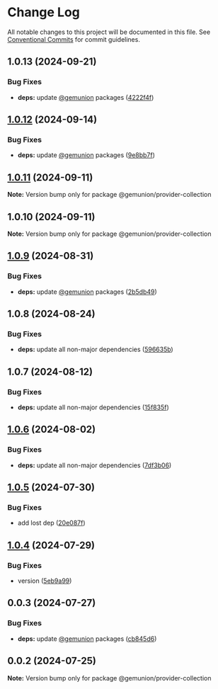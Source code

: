 # Change Log

All notable changes to this project will be documented in this file.
See [Conventional Commits](https://conventionalcommits.org) for commit guidelines.

## 1.0.13 (2024-09-21)

### Bug Fixes

- **deps:** update [@gemunion](https://github.com/gemunion) packages ([4222f4f](https://github.com/gemunion/mui-packages/commit/4222f4f8ff10bc11203936e876bac266d2c8fa95))

## [1.0.12](https://github.com/gemunion/mui-packages/compare/@gemunion/provider-collection@1.0.11...@gemunion/provider-collection@1.0.12) (2024-09-14)

### Bug Fixes

- **deps:** update [@gemunion](https://github.com/gemunion) packages ([9e8bb7f](https://github.com/gemunion/mui-packages/commit/9e8bb7f662ed88db5e57f1c780b179cee37e568a))

## [1.0.11](https://github.com/gemunion/mui-packages/compare/@gemunion/provider-collection@1.0.10...@gemunion/provider-collection@1.0.11) (2024-09-11)

**Note:** Version bump only for package @gemunion/provider-collection

## 1.0.10 (2024-09-11)

**Note:** Version bump only for package @gemunion/provider-collection

## [1.0.9](https://github.com/gemunion/mui-packages/compare/@gemunion/provider-collection@1.0.8...@gemunion/provider-collection@1.0.9) (2024-08-31)

### Bug Fixes

- **deps:** update [@gemunion](https://github.com/gemunion) packages ([2b5db49](https://github.com/gemunion/mui-packages/commit/2b5db495571f55a25c66c14ca755417806e41043))

## 1.0.8 (2024-08-24)

### Bug Fixes

- **deps:** update all non-major dependencies ([596635b](https://github.com/gemunion/mui-packages/commit/596635b9c9e48d5284a6a5d7f345b177bd31621c))

## 1.0.7 (2024-08-12)

### Bug Fixes

- **deps:** update all non-major dependencies ([15f835f](https://github.com/gemunion/mui-packages/commit/15f835f8a03ef03205e4b7d362c2700f8a904f4b))

## [1.0.6](https://github.com/gemunion/mui-packages/compare/@gemunion/provider-collection@1.0.5...@gemunion/provider-collection@1.0.6) (2024-08-02)

### Bug Fixes

- **deps:** update all non-major dependencies ([7df3b06](https://github.com/gemunion/mui-packages/commit/7df3b06e782cc619b0b3fecbaf6cc61d4bf15f68))

## [1.0.5](https://github.com/gemunion/mui-packages/compare/@gemunion/provider-collection@1.0.4...@gemunion/provider-collection@1.0.5) (2024-07-30)

### Bug Fixes

- add lost dep ([20e087f](https://github.com/gemunion/mui-packages/commit/20e087f3a4d1d44bd41d22d967359ac9847173ca))

## [1.0.4](https://github.com/gemunion/mui-packages/compare/@gemunion/provider-collection@0.0.3...@gemunion/provider-collection@1.0.4) (2024-07-29)

### Bug Fixes

- version ([5eb9a99](https://github.com/gemunion/mui-packages/commit/5eb9a99aba7060d45ccb38d0c64e50f1aa18fd7a))

## 0.0.3 (2024-07-27)

### Bug Fixes

- **deps:** update [@gemunion](https://github.com/gemunion) packages ([cb845d6](https://github.com/gemunion/mui-packages/commit/cb845d6be5724f4daaa837af9819b0ff1c292a42))

## 0.0.2 (2024-07-25)

**Note:** Version bump only for package @gemunion/provider-collection
